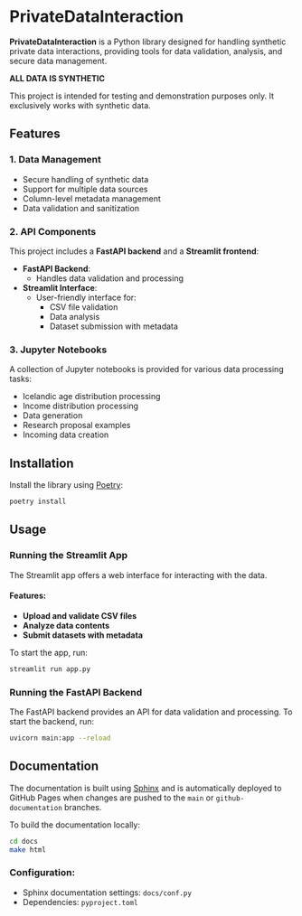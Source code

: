 # PrivateDataInteraction

**PrivateDataInteraction** is a Python library designed for handling synthetic private data interactions, providing tools for data validation, analysis, and secure data management.


**ALL DATA IS SYNTHETIC**

This project is intended for testing and demonstration purposes only. It exclusively works with synthetic data.


## Features

### 1. Data Management
- Secure handling of synthetic data
- Support for multiple data sources
- Column-level metadata management
- Data validation and sanitization

### 2. API Components
This project includes a **FastAPI backend** and a **Streamlit frontend**:
- **FastAPI Backend**:
  - Handles data validation and processing
- **Streamlit Interface**:
  - User-friendly interface for:
    - CSV file validation
    - Data analysis
    - Dataset submission with metadata

### 3. Jupyter Notebooks
A collection of Jupyter notebooks is provided for various data processing tasks:
- Icelandic age distribution processing
- Income distribution processing
- Data generation
- Research proposal examples
- Incoming data creation

## Installation

Install the library using [Poetry](https://python-poetry.org/):

```bash
poetry install
```

## Usage

### Running the Streamlit App

The Streamlit app offers a web interface for interacting with the data. 

#### Features:
- **Upload and validate CSV files**
- **Analyze data contents**
- **Submit datasets with metadata**

To start the app, run:

```bash
streamlit run app.py
```

### Running the FastAPI Backend

The FastAPI backend provides an API for data validation and processing. To start the backend, run:

```bash
uvicorn main:app --reload
```

## Documentation

The documentation is built using [Sphinx](https://www.sphinx-doc.org/) and is automatically deployed to GitHub Pages when changes are pushed to the `main` or `github-documentation` branches. 

To build the documentation locally:

```bash
cd docs
make html
```

### Configuration:
- Sphinx documentation settings: `docs/conf.py`
- Dependencies: `pyproject.toml`

